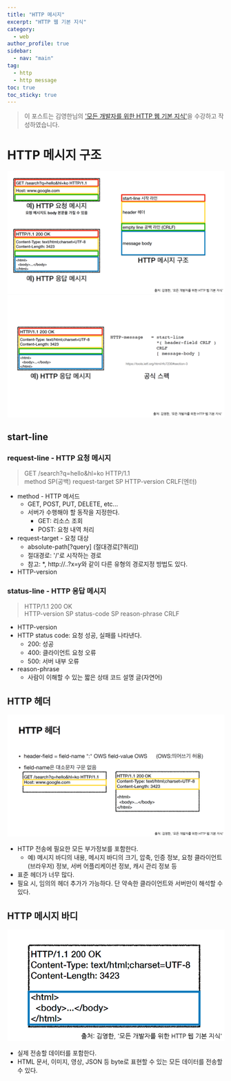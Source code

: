 ```yaml
---
title: "HTTP 메시지"
excerpt: "HTTP 웹 기본 지식"
category: 
  - web
author_profile: true
sidebar:
  - nav: "main" 
tag:
  - http
  - http message
toc: true
toc_sticky: true
---
```

> 이 포스트는 김영한님의 ['모든 개발자를 위한 HTTP 웹 기본 지식'](https://www.inflearn.com/course/http-%EC%9B%B9-%EB%84%A4%ED%8A%B8%EC%9B%8C%ED%81%AC)을 수강하고 작성하였습니다.  

# HTTP 메시지 구조
![http_message_structure](/assets/images/page/web/2022-01-04_http_msg1.png)
![http_response_structure](/assets/images/page/web/2022-01-04_http_res_msg1.png)

## start-line
### request-line - HTTP 요청 메시지
> GET /search?q=hello&hl=ko HTTP/1.1  
> method SP(공백) request-target SP HTTP-version CRLF(엔터)

- method - HTTP 메서드
  - GET, POST, PUT, DELETE, etc...
  - 서버가 수행해야 할 동작을 지정한다.
    - GET: 리소스 조회
    - POST: 요청 내역 처리
- request-target - 요청 대상
  - absolute-path[?query] (절대경로[?쿼리])
  - 절대경로: '/'로 시작하는 경로
  - 참고: *, http://..?x=y와 같이 다른 유형의 경로지정 방법도 있다.
- HTTP-version

### status-line - HTTP 응답 메시지
> HTTP/1.1 200 OK  
> HTTP-version SP status-code SP reason-phrase CRLF

- HTTP-version
- HTTP status code: 요청 성공, 실패를 나타낸다.
  - 200: 성공
  - 400: 클라이언트 요청 오류
  - 500: 서버 내부 오류
- reason-phrase
  - 사람이 이해할 수 있는 짧은 상태 코드 설명 글(자연어)

## HTTP 헤더
![http_msg_header](/assets/images/page/web/2022-01-04_http_msg_header.png)
- HTTP 전송에 필요한 모든 부가정보를 포함한다.
  - 예) 메시지 바디의 내용, 메시지 바디의 크기, 압축, 인증 정보, 요청 클라이언트(브라우저) 정보, 서버 어플리케이션 정보, 캐시 관리 정보 등
- 표준 헤더가 너무 많다.
- 필요 시, 임의의 헤더 추가가 가능하다. 단 약속한 클라이언트와 서버만이 해석할 수 있다.
  
## HTTP 메시지 바디
![http_msg_body](/assets/images/page/web/2022-01-04_http_msg_body.png)
- 실제 전송할 데이터를 포함한다.
- HTML 문서, 이미지, 영상, JSON 등 byte로 표현할 수 있는 모든 데이터를 전송할 수 있다.